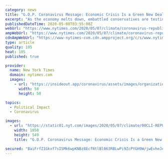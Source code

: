 ```yaml
---
category: news
title: "G.O.P. Coronavirus Message: Economic Crisis Is a Green New Deal Preview"
excerpt: "As the economy melts down, embattled conservatives are testing a political response: saying Democratic climate policies would bring similar pain."
publishedDateTime: 2020-05-08T03:55:00Z
webUrl: "https://www.nytimes.com/2020/05/07/climate/coronavirus-republicans-climate-change.html"
ampWebUrl: "https://www.nytimes.com/2020/05/07/climate/coronavirus-republicans-climate-change.amp.html"
cdnAmpWebUrl: "https://www-nytimes-com.cdn.ampproject.org/c/s/www.nytimes.com/2020/05/07/climate/coronavirus-republicans-climate-change.amp.html"
type: article
quality: 105
heat: 105
published: true

provider:
  name: New York Times
  domain: nytimes.com
  images:
    - url: "https://insideout.app/coronavirus/assets/images/organizations/nytimes.com-50x50.jpg"
      width: 50
      height: 50

topics:
  - Political Impact
  - Coronavirus

images:
  - url: "https://static01.nyt.com/images/2020/05/07/climate/00CLI-REPUBLICANS1/00CLI-REPUBLICANS1-facebookJumbo.jpg"
    width: 1050
    height: 549
    title: "G.O.P. Coronavirus Message: Economic Crisis Is a Green New Deal Preview"

secured: "BaiFrfZ1Gkxf7sISMk6wpKNBz8EcfNtlBl063RBLwPi9ZcPYGH9W/jwEvheJePu/2DpEH7GeDP5q+8e5dyYP7cKqskoGsBy2GFN+MwICqLa8xg4LeNpoGIyQEtGvBhQCii1RRYpuspT88njXidrhTRKPatyvOKXOcYs9QXcnCT5+M8gA2boaVT+YETRv6ymSAq2P/8IhHA54FZAsxc9NIV5stVGDqMipr/FiHm07qw2xyUQ3iGnR/e3eUevHYACyeuJ8ciZCpAgqnuFb6q2rNfOHwtWjBWGNVd4FFk6fJ3WUSVkQyQgWSnXWVXjQlUyl;GmiGP0DtFhePMobSuEIr1Q=="
---
```


